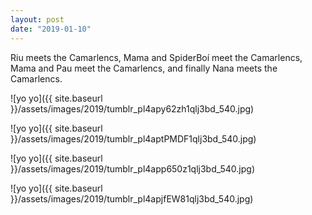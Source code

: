 ```yaml
---
layout: post
date: "2019-01-10"
---
```


Riu meets the Camarlencs, Mama and SpiderBoí meet the Camarlencs, Mama and Pau meet the Camarlencs, and finally Nana meets the Camarlencs.

![yo yo]({{ site.baseurl }}/assets/images/2019/tumblr_pl4apy62zh1qlj3bd_540.jpg)

![yo yo]({{ site.baseurl }}/assets/images/2019/tumblr_pl4aptPMDF1qlj3bd_540.jpg)

![yo yo]({{ site.baseurl }}/assets/images/2019/tumblr_pl4app650z1qlj3bd_540.jpg)

![yo yo]({{ site.baseurl }}/assets/images/2019/tumblr_pl4apjfEW81qlj3bd_540.jpg)
